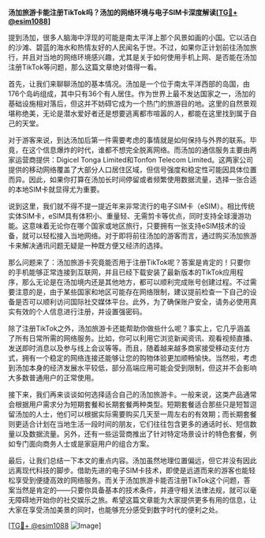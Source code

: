 **汤加旅游卡能注册TikTok吗？汤加的网络环境与电子SIM卡深度解读[[TG💪+ @esim1088](https://t.me/s/esim1088)]**

提到汤加，很多人脑海中浮现的可能是南太平洋上那个风景如画的小国。它以洁白的沙滩、碧蓝的海水和热情友好的人民闻名于世。不过，如果你正计划前往汤加旅行，并且对当地的网络环境感兴趣，尤其是关于如何使用手机上网、是否能在汤加注册TikTok等问题，那么这篇文章绝对值得一看。

首先，让我们来聊聊汤加的基本情况。汤加是一个位于南太平洋西部的岛国，由176个岛屿组成，其中只有36个有人居住。作为世界上最不发达国家之一，汤加的基础设施相对落后，但这并不妨碍它成为一个热门的旅游目的地。这里的自然景观堪称绝美，无论是潜水爱好者还是想要逃离都市喧嚣的人，都能在这里找到属于自己的天堂。

对于游客来说，到达汤加后第一件需要考虑的事情就是如何保持与外界的联系。毕竟，在这个信息爆炸的时代，谁都不想完全脱离网络。而汤加的通信服务主要由两家运营商提供：Digicel Tonga Limited和Tonfon Telecom Limited。这两家公司提供的移动网络覆盖了大部分人口居住区域，但信号强度和稳定性可能因具体位置而异。因此，如果你打算在汤加长时间停留或者频繁使用数据流量，选择一张合适的本地SIM卡就显得尤为重要。

说到这里，我们就不得不提一提近年来非常流行的电子SIM卡（eSIM）。相比传统实体SIM卡，eSIM具有体积小、重量轻、无需剪卡等优点，同时支持全球漫游功能。这意味着无论你在哪个国家或地区旅行，只要拥有一张支持eSIM技术的设备，就可以轻松接入当地网络。对于即将前往汤加的游客而言，通过购买汤加旅游卡来解决通讯问题无疑是一种既方便又经济的选择。

那么问题来了：汤加旅游卡究竟能否用于注册TikTok呢？答案是肯定的！只要你的手机能够正常连接到互联网，并且已经下载安装了最新版本的TikTok应用程序，那么无论是在汤加境内还是其他地方，都可以顺利完成账号创建过程。不过需要注意的是，由于某些国家和地区可能存在网络限制，建议提前检查一下自己的设备是否可以顺利访问国际社交媒体平台。此外，为了确保账户安全，请务必使用真实有效的个人信息进行注册，并设置强密码。

除了注册TikTok之外，汤加旅游卡还能帮助你做些什么呢？事实上，它几乎涵盖了所有日常所需的网络服务。比如，你可以利用它浏览新闻资讯、观看视频直播、发送即时消息以及参与线上会议等等。而且，随着越来越多商家接受移动支付方式，拥有一个稳定的网络连接还能够让您的购物体验更加顺畅愉快。当然啦，考虑到汤加本身的经济发展水平较低，部分高端应用可能会受到限制，但这并不会影响大多数普通用户的正常使用。

接下来，我们再来谈谈如何选择适合自己的汤加旅游卡。一般来说，这类产品通常会根据用户需求分为短期套餐和长期套餐两种类型。短期套餐适合那些只是短暂逗留汤加的人士，他们可以根据实际需要购买几天至一周左右的有效期；而长期套餐则更适合计划在当地生活一段时间的朋友，它们往往包含更多的通话时长、短信数量以及数据流量。另外，还有一些运营商推出了针对特定场景设计的特色套餐，例如专门面向商务人士或是家庭用户的组合方案。

最后，让我们总结一下本文的重点内容。汤加虽然地理位置偏远，但它并没有因此远离现代科技的脚步。借助先进的电子SIM卡技术，即使是远道而来的游客也能轻松享受到便捷高效的网络服务。而关于汤加旅游卡能否注册TikTok这个问题，答案当然是肯定的——只要你具备基本的技术条件，并遵守相关法律法规，就可以毫无障碍地开始你的社交娱乐之旅。希望这篇文章能为大家提供更多有用的信息，让大家在享受汤加美景的同时，也能够充分感受到数字时代的便利之处。

[[TG💪+ @esim1088](https://t.me/s/esim1088) ![Image](https://i.postimg.cc/4NQfJmqS/Snipaste-2025-05-13-00-14-12.png)]